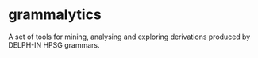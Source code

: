 grammalytics
============

A set of tools for mining, analysing and exploring derivations produced by DELPH-IN HPSG grammars.  
